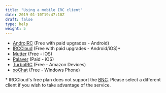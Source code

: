 ```yaml
---
title: "Using a mobile IRC client"
date: 2019-01-10T19:47:10Z
draft: false
type: help
weight: 5
---
```


* [AndroIRC](http://www.androirc.com) (Free with paid upgrades - Android)
* [IRCCloud](https://www.irccloud.com) (Free with paid upgrades - Android/iOS)*
* [Mutter](http://www.mutterirc.com) (Free - iOS)
* [Palaver](https://palaverapp.com) (Paid - iOS)
* [TurboIRC](https://www.amazon.co.uk/Michael-Chourdakis-TurboIRC/dp/B00IIU355Q/ref=sr_1_7?s=mobile-apps&ie=UTF8&qid=1511318070&sr=1-7&keywords=irc) (Free - Amazon Devices)
* [xoChat](https://www.microsoft.com/en-us/store/p/xochat/9nblggh1rhc3) (Free - Windows Phone)

\* IRCCloud's free plan does not support the [BNC](https://snoonet.org/bnc). Please select a different client if you wish to take advantage of the service.

